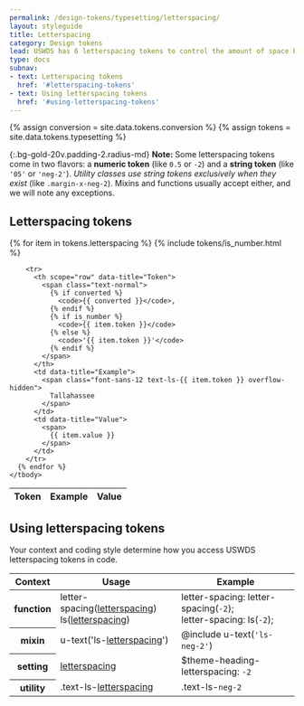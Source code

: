 ```yaml
---
permalink: /design-tokens/typesetting/letterspacing/
layout: styleguide
title: Letterspacing
category: Design tokens
lead: USWDS has 6 letterspacing tokens to control the amount of space between individual letterforms.
type: docs
subnav:
- text: Letterspacing tokens
  href: '#letterspacing-tokens'
- text: Using letterspacing tokens
  href: '#using-letterspacing-tokens'
---
```


{% assign conversion = site.data.tokens.conversion %}
{% assign tokens = site.data.tokens.typesetting %}

{:.bg-gold-20v.padding-2.radius-md}
**Note:** Some letterspacing tokens come in two flavors: a **numeric token** (like `0.5` or `-2`) and a **string token** (like `'05'` or `'neg-2'`). _Utility classes use string tokens exclusively when they exist_ (like `.margin-x-neg-2`). Mixins and functions usually accept either, and we will note any exceptions.

## Letterspacing tokens

<div class="site-table-wrapper">
  <table class="usa-table--borderless site-table-responsive">
    <thead>
      <tr>
        <th scope="col">Token</th>
        <th scope="col">Example</th>
        <th scope="col">Value</th>
      </tr>
    </thead>
    <tbody class="font-mono-2xs">
      {% for item in tokens.letterspacing %}
        {% include tokens/is_number.html %}

        <tr>
          <th scope="row" data-title="Token">
            <span class="text-normal">
              {% if converted %}
                <code>{{ converted }}</code>,
              {% endif %}
              {% if is_number %}
                <code>{{ item.token }}</code>
              {% else %}
                <code>'{{ item.token }}'</code>
              {% endif %}
            </span>
          </th>
          <td data-title="Example">
            <span class="font-sans-12 text-ls-{{ item.token }} overflow-hidden">
              Tallahassee
            </span>
          </td>
          <td data-title="Value">
            <span>
              {{ item.value }}
            </span>
          </td>
        </tr>
      {% endfor %}
    </tbody>
  </table>
</div>

## Using letterspacing tokens
Your context and coding style determine how you access USWDS letterspacing tokens in code.

<div class="site-table-wrapper">
  <table class="usa-table--borderless site-table-responsive">
    <thead>
      <tr>
        <th scope="col">Context</th>
        <th scope="col">Usage</th>
        <th scope="col">Example</th>
      </tr>
    </thead>
    <tbody class="font-mono-2xs">
      <tr>
        <th scope="row" data-title="Context">
          <span class="font-lang-3">function</span>
        </th>
        <td data-title="Description">
          <span class="line-height-sans-6">
            letter-spacing(<a href="{{ site.baseurl }}/design-tokens/typesetting/letterspacing/" class="token">letterspacing</a>)<br/>
            ls(<a href="{{ site.baseurl }}/design-tokens/typesetting/letterspacing/" class="token">letterspacing</a>)
          </span>
        </td>
        <td data-title="Example">
          <span class="line-height-sans-6">
            letter-spacing: letter-spacing(<code>-2</code>);<br/>
            letter-spacing: ls(<code>-2</code>);<br/>
          </span>
        </td>
      </tr>
      <tr>
        <th scope="row" data-title="Context">
          <span class="font-lang-3">
            mixin
          </span>
        </th>
        <td data-title="Description">
          <span>
            u-text('ls-<a href="{{ site.baseurl }}/design-tokens/typesetting/letterspacing/" class="token">letterspacing</a>')
          </span>
        </td>
        <td data-title="Example">
          <span>
            @include u-text(<code>'ls-neg-2'</code>)
          </span>
        </td>
      </tr>
      <tr>
        <th scope="row" data-title="Context">
          <span class="font-lang-3">setting</span>
        </th>
        <td data-title="Description">
          <span>
            <a href="{{ site.baseurl }}/design-tokens/typesetting/letterspacing/" class="token">letterspacing</a>
          </span>
        </td>
        <td data-title="Example">
          <span>
            $theme-heading-letterspacing: <code>-2</code>
          </span>
        </td>
      </tr>
      <tr>
        <th scope="row" data-title="Context">
          <span class="font-lang-3">
            utility
          </span>
        </th>
        <td data-title="Description">
          <span>
            .text-ls-<a href="{{ site.baseurl }}/design-tokens/typesetting/letterspacing/" class="token">letterspacing</a>
          </span>
        </td>
        <td data-title="Example">
          <span>
            .text-ls-<code>neg-2</code>
          </span>
        </td>
      </tr>
    </tbody>
  </table>
</div>
